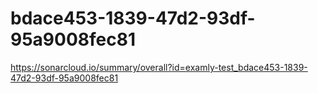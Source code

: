 # bdace453-1839-47d2-93df-95a9008fec81
https://sonarcloud.io/summary/overall?id=examly-test_bdace453-1839-47d2-93df-95a9008fec81
